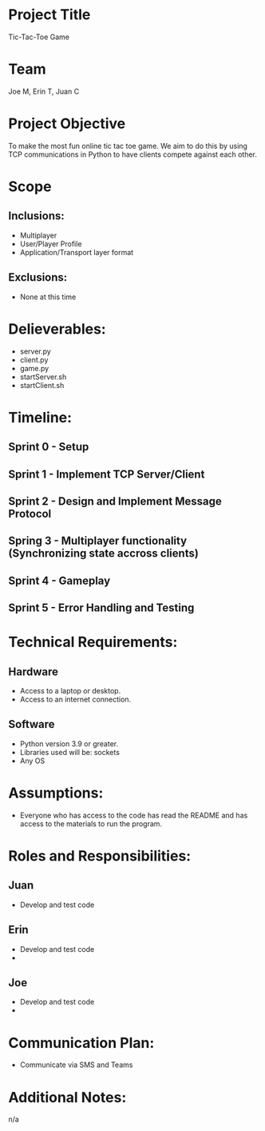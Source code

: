 # Project Title
Tic-Tac-Toe Game

# Team
Joe M, Erin T, Juan C

# Project Objective
To make the most fun online tic tac toe game. We aim to do this by using TCP communications in Python to have clients compete against each other.

# Scope
## Inclusions:
- Multiplayer
- User/Player Profile
- Application/Transport layer format

## Exclusions:
- None at this time

# Delieverables: 
- server.py
- client.py
- game.py
- startServer.sh
- startClient.sh

# Timeline: 
## Sprint 0 - Setup

## Sprint 1 - Implement TCP Server/Client

## Sprint 2 - Design and Implement Message Protocol

## Spring 3 - Multiplayer functionality (Synchronizing state accross clients)

## Sprint 4 - Gameplay

## Sprint 5 - Error Handling and Testing 

# Technical Requirements: 
## Hardware
- Access to a laptop or desktop.
- Access to an internet connection.

## Software
- Python version 3.9 or greater.
- Libraries used will be: sockets
- Any OS

# Assumptions: 
- Everyone who has access to the code has read the README and has access to the materials to run the program.

# Roles and Responsibilities:
## Juan
- Develop and test code

## Erin
- Develop and test code
- 
## Joe
- Develop and test code
- 
# Communication Plan:
- Communicate via SMS and Teams

# Additional Notes: 
n/a
